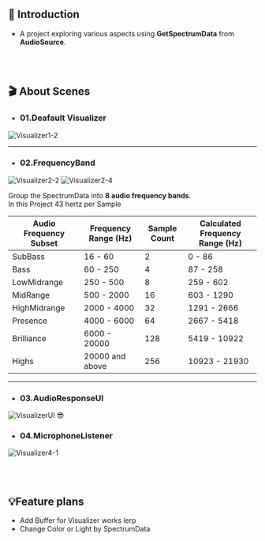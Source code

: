 ## 📝 Introduction

- A project exploring various aspects using **GetSpectrumData** from **AudioSource**.

<br/> <br/> 

      
## 🎬 About Scenes

  - ### 01.Deafault Visualizer
![Visualizer1-2](https://github.com/JunHyoung1428/Unity-AudioVisualizer/assets/154119773/dd94ca4a-78fa-4cdd-84ce-9e8e109fe517)

***
 - ### 02.FrequencyBand
![Visualizer2-2](https://github.com/JunHyoung1428/Unity-AudioVisualizer/assets/154119773/4453064d-dad8-482b-98b2-6f06f35ec570)
![Visualizer2-4](https://github.com/JunHyoung1428/Unity-AudioVisualizer/assets/154119773/e5427532-473e-4deb-9748-43cbecbbfddc)

Group the SpectrumData into **8 audio frequency bands**.  
In this Project 43 hertz per Sample

| Audio Frequency Subset | Frequency Range (Hz) | Sample Count | Calculated Frequency Range (Hz) |
|------------------------|----------------------|--------------|----------------------------------|
| SubBass                | 16 - 60              | 2            | 0 - 86                           |
| Bass                   | 60 - 250             | 4            | 87 - 258                         |
| LowMidrange            | 250 - 500            | 8            | 259 - 602                        |
| MidRange               | 500 - 2000           | 16           | 603 - 1290                       |
| HighMidrange           | 2000 - 4000          | 32           | 1291 - 2666                      |
| Presence               | 4000 - 6000          | 64           | 2667 - 5418                      |
| Brilliance             | 6000 - 20000         | 128          | 5419 - 10922                     |
| Highs                  | 20000 and above      | 256          | 10923 - 21930                    |

***
- ### 03.AudioResponseUI
![VisualizerUI](https://github.com/JunHyoung1428/Unity-AudioVisualizer/assets/154119773/d2a4fa67-37b1-4a6e-b05c-1de2ef7d7eb9)
😎


- ### 04.MicrophoneListener

![Visualizer4-1](https://github.com/JunHyoung1428/Unity-AudioVisualizer/assets/154119773/c728136c-8ba5-4a3a-81db-371b0a0c0420)


<br/> <br/> 
## 💡Feature plans
  - Add Buffer for Visualizer works lerp
  - Change Color or Light by SpectrumData


